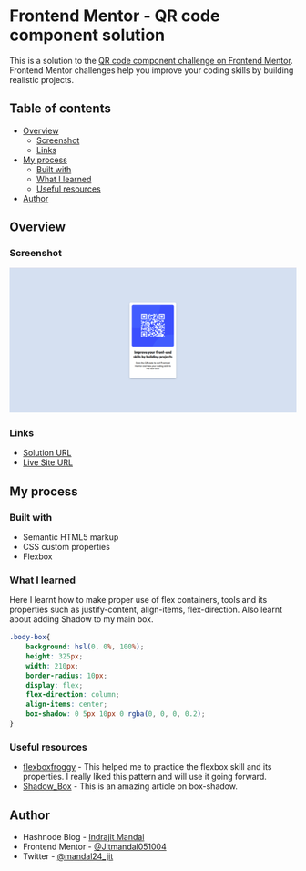 # Frontend Mentor - QR code component solution

This is a solution to the [QR code component challenge on Frontend Mentor](https://www.frontendmentor.io/challenges/qr-code-component-iux_sIO_H). Frontend Mentor challenges help you improve your coding skills by building realistic projects. 

## Table of contents

- [Overview](#overview)
  - [Screenshot](#screenshot)
  - [Links](#links)
- [My process](#my-process)
  - [Built with](#built-with)
  - [What I learned](#what-i-learned)
  - [Useful resources](#useful-resources)
- [Author](#author)

## Overview

### Screenshot

![](images/Screenshot.png)


### Links

- [Solution URL](https://www.frontendmentor.io/solutions/qr-code-component-solution-3qIZhgeTwh)
- [Live Site URL](https://jitmandal051004.github.io/qr-code-component/)

## My process

### Built with

- Semantic HTML5 markup
- CSS custom properties
- Flexbox

### What I learned

Here I learnt how to make proper use of flex containers, tools and its properties such as justify-content, align-items, flex-direction.
Also learnt about adding Shadow to my main box.

```css
.body-box{
    background: hsl(0, 0%, 100%);
    height: 325px;
    width: 210px;
    border-radius: 10px;
    display: flex;
    flex-direction: column;
    align-items: center;
    box-shadow: 0 5px 10px 0 rgba(0, 0, 0, 0.2);
}
```

### Useful resources

- [flexboxfroggy](https://flexboxfroggy.com) - This helped me to practice the flexbox skill and its properties. I really liked this pattern and will use it going forward.
- [Shadow_Box](https://www.w3schools.com/css/css3_shadows_box.asp) - This is an amazing article on box-shadow.


## Author

- Hashnode Blog - [Indrajit Mandal](https://jitm25.hashnode.dev/)
- Frontend Mentor - [@Jitmandal051004](https://www.frontendmentor.io/profile/Jitmandal051004)
- Twitter - [@mandal24_jit](https://twitter.com/mandal24_jit)

